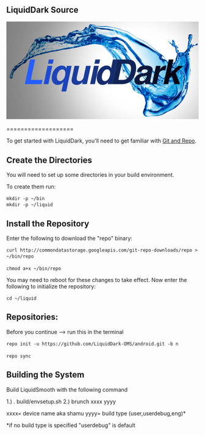
LiquidDark Source 
----------------------

<img src="https://raw.githubusercontent.com/LiquidDark-OMS/android/mm6.0/LiquidDark-Logo.png">

===================

To get started with LiquidDark, you'll need to get
familiar with [Git and Repo](http://source.android.com/source/version-control.html).


Create the Directories
----------------------

You will need to set up some directories in your build environment.

To create them run:

    mkdir -p ~/bin
    mkdir -p ~/liquid

Install the Repository
----------------------

Enter the following to download the "repo" binary:

    curl http://commondatastorage.googleapis.com/git-repo-downloads/repo > ~/bin/repo

    chmod a+x ~/bin/repo

You may need to reboot for these changes to take effect. 
Now enter the following to initialize the repository:

    cd ~/liquid

Repositories:
---------------

Before you continue --> run this in the terminal


    repo init -u https://github.com/LiquidDark-OMS/android.git -b n

    repo sync
    

Building the System
---------------

Build LiquidSmooth with the following command

1.) . build/envsetup.sh
2.) brunch xxxx yyyy

xxxx= device name aka shamu
yyyy= build type (user,userdebug,eng)*

*if no build type is specified "userdebug" is default
